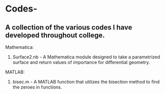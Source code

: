 # Codes-
A collection of the various codes I have developed throughout college.
----------------------------------------------------------------------

Mathematica:
1. Surface2.nb  -   A Mathematica module designed to take a parametrized surface and 
                    return values of importance for differential geometry.

MATLAB:
1. bisec.m      -   A MATLAB function that utilizes the bisection method to find the
                    zeroes in functions. 
